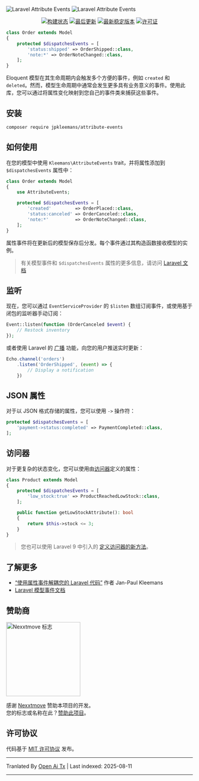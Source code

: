 ![Laravel Attribute Events](/../gh-pages/attribute-events.svg#gh-light-mode-only)
![Laravel Attribute Events](/../gh-pages/attribute-events-dark.svg#gh-dark-mode-only)

<p align="center">
  <a href="https://app.travis-ci.com/jpkleemans/attribute-events" target="_blank"><img src="https://img.shields.io/travis/com/jpkleemans/attribute-events?label=tests&style=flat-square" alt="构建状态"></a>
  <a href="https://github.com/jpkleemans/attribute-events/commits" target="_blank"><img src="https://img.shields.io/github/last-commit/jpkleemans/attribute-events?label=更新于&style=flat-square" alt="最后更新"></a>
  <a href="https://packagist.org/packages/jpkleemans/attribute-events"><img src="https://img.shields.io/packagist/v/jpkleemans/attribute-events?label=稳定版&style=flat-square" alt="最新稳定版本"></a>
  <a href="https://packagist.org/packages/jpkleemans/attribute-events"><img src="https://img.shields.io/packagist/l/jpkleemans/attribute-events?style=flat-square" alt="许可证"></a>
</p>

```php
class Order extends Model
{
    protected $dispatchesEvents = [
        'status:shipped' => OrderShipped::class,
        'note:*' => OrderNoteChanged::class,
    ];
}
```

Eloquent 模型在其生命周期内会触发多个方便的事件，例如 `created` 和 `deleted`。然而，模型生命周期中通常会发生更多具有业务意义的事件。使用此库，您可以通过将属性变化映射到您自己的事件类来捕获这些事件。

## 安装
```bash
composer require jpkleemans/attribute-events
```

## 如何使用
在您的模型中使用 `Kleemans\AttributeEvents` trait，并将属性添加到 `$dispatchesEvents` 属性中：

```php
class Order extends Model
{
    use AttributeEvents;

    protected $dispatchesEvents = [
        'created'         => OrderPlaced::class,
        'status:canceled' => OrderCanceled::class,
        'note:*'          => OrderNoteChanged::class,
    ];
}
```

属性事件将在更新后的模型保存后分发。每个事件通过其构造函数接收模型的实例。

> 有关模型事件和 `$dispatchesEvents` 属性的更多信息，请访问 <a href="https://laravel.com/docs/eloquent#events" target="_blank">Laravel 文档</a>

## 监听
现在，您可以通过 `EventServiceProvider` 的 `$listen` 数组订阅事件，或使用基于闭包的监听器手动订阅：

```php
Event::listen(function (OrderCanceled $event) {
    // Restock inventory
});
```
或者使用 Laravel 的 <a href="https://laravel.com/docs/broadcasting" target="_blank">广播</a> 功能，向您的用户推送实时更新：


```js
Echo.channel('orders')
    .listen('OrderShipped', (event) => {
        // Display a notification
    })
```

## JSON 属性
对于以 JSON 格式存储的属性，您可以使用 `->` 操作符：

```php
protected $dispatchesEvents = [
    'payment->status:completed' => PaymentCompleted::class,
];
```

## 访问器
对于更复杂的状态变化，您可以使用由<a href="https://laravel.com/docs/eloquent-mutators#defining-an-accessor" target="_blank">访问器</a>定义的属性：

```php
class Product extends Model
{
    protected $dispatchesEvents = [
        'low_stock:true' => ProductReachedLowStock::class,
    ];

    public function getLowStockAttribute(): bool
    {
        return $this->stock <= 3;
    }
}
```

> 您也可以使用 Laravel 9 中引入的 [定义访问器的新方法](https://laravel.com/docs/9.x/releases#eloquent-accessors-and-mutators)。

## 了解更多
- [“使用属性事件解耦您的 Laravel 代码”](https://jpkleemans.medium.com/decouple-your-laravel-code-using-attribute-events-de8f2528f46a) 作者 Jan-Paul Kleemans
- [Laravel 模型事件文档](https://laravel.com/docs/eloquent#events)

## 赞助商

<a href="https://www.nexxtmove.nl/" target="_blank">
  <img src="https://raw.githubusercontent.com/jpkleemans/attribute-events/gh-pages/nexxtmove-logo.svg" alt="Nexxtmove 标志" width="200">
</a>

感谢 <a href="https://www.nexxtmove.nl/" target="_blank">Nexxtmove</a> 赞助本项目的开发。  
您的标志或名称在此？[赞助此项目](https://github.com/sponsors/jpkleemans)。

## 许可协议

代码基于 [MIT 许可协议](https://github.com/jpkleemans/attribute-events/blob/master/LICENSE) 发布。


---

Tranlated By [Open Ai Tx](https://github.com/OpenAiTx/OpenAiTx) | Last indexed: 2025-08-11

---